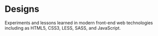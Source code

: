 Designs
=======

Experiments and lessons learned in modern front-end web technologies including as HTML5, CSS3, LESS, SASS, and JavaScript.
